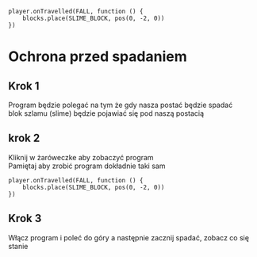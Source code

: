 ```blocks
player.onTravelled(FALL, function () {
    blocks.place(SLIME_BLOCK, pos(0, -2, 0))
})
```
# Ochrona przed spadaniem
## Krok 1
Program będzie polegać na tym że gdy nasza postać będzie spadać <br>
blok szlamu (slime) będzie pojawiać się pod naszą postacią

## krok 2
Kliknij w żaróweczke aby zobaczyć program <br>
Pamiętaj aby zrobić program dokładnie taki sam

```blocks
player.onTravelled(FALL, function () {
    blocks.place(SLIME_BLOCK, pos(0, -2, 0))
})
```

## Krok 3 
Włącz program i poleć do góry a następnie zacznij spadać, zobacz co się stanie
